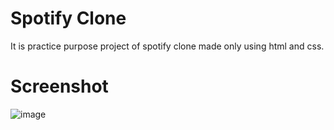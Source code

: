 # Spotify Clone 
It is practice purpose project of spotify clone made only using html and css.

# Screenshot

![image](https://github.com/Vinayyy19/Spotify-Clone/assets/144893988/398f0ca2-40fb-4e95-8f41-f834e0fb6922)

